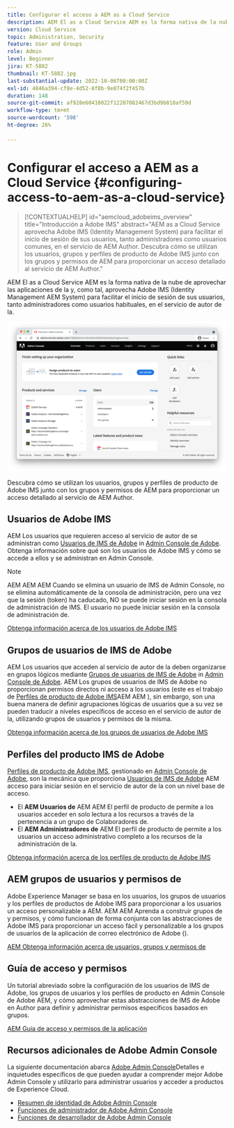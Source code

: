 ```yaml
---
title: Configurar el acceso a AEM as a Cloud Service
description: AEM El as a Cloud Service AEM es la forma nativa de la nube de aprovechar las aplicaciones de la y, como tal, aprovecha Adobe IMS (Identity Management AEM System) para facilitar el inicio de sesión de los usuarios, tanto los administradores como los usuarios habituales, en el servicio de creación de. AEM AEM Descubra cómo se utilizan los usuarios de IMS de Adobe, los grupos de usuarios y los perfiles de producto junto con los grupos de usuarios y permisos para proporcionar acceso específico al Autor de la.
version: Cloud Service
topic: Administration, Security
feature: User and Groups
role: Admin
level: Beginner
jira: KT-5882
thumbnail: KT-5882.jpg
last-substantial-update: 2022-10-06T00:00:00Z
exl-id: 4846a394-cf8e-4d52-8f8b-9e874f2f457b
duration: 148
source-git-commit: af928e60410022f12207082467d3bd9b818af59d
workflow-type: tm+mt
source-wordcount: '598'
ht-degree: 26%

---
```


# Configurar el acceso a AEM as a Cloud Service {#configuring-access-to-aem-as-a-cloud-service}

>[!CONTEXTUALHELP]
>id="aemcloud_adobeims_overview"
>title="Introducción a Adobe IMS"
>abstract="AEM as a Cloud Service aprovecha Adobe IMS (Identity Management System) para facilitar el inicio de sesión de sus usuarios, tanto administradores como usuarios comunes, en el servicio de AEM Author. Descubra cómo se utilizan los usuarios, grupos y perfiles de producto de Adobe IMS junto con los grupos y permisos de AEM para proporcionar un acceso detallado al servicio de AEM Author."

AEM El as a Cloud Service AEM es la forma nativa de la nube de aprovechar las aplicaciones de la y, como tal, aprovecha Adobe IMS (Identity Management AEM System) para facilitar el inicio de sesión de sus usuarios, tanto administradores como usuarios habituales, en el servicio de autor de la.

![Adobe Admin Console](./assets/hero.png)

Descubra cómo se utilizan los usuarios, grupos y perfiles de producto de Adobe IMS junto con los grupos y permisos de AEM para proporcionar un acceso detallado al servicio de AEM Author.

## Usuarios de Adobe IMS

AEM Los usuarios que requieren acceso al servicio de autor de se administran como [Usuarios de IMS de Adobe](https://helpx.adobe.com/es/enterprise/using/set-up-identity.html) in [Admin Console de Adobe](https://adminconsole.adobe.com). Obtenga información sobre qué son los usuarios de Adobe IMS y cómo se accede a ellos y se administran en Admin Console.

>[!NOTE]
>
>AEM AEM AEM Cuando se elimina un usuario de IMS de Admin Console, no se elimina automáticamente de la consola de administración, pero una vez que la sesión (token) ha caducado, NO se puede iniciar sesión en la consola de administración de IMS. El usuario no puede iniciar sesión en la consola de administración de.


[Obtenga información acerca de los usuarios de Adobe IMS](./adobe-ims-users.md)

## Grupos de usuarios de IMS de Adobe

AEM Los usuarios que acceden al servicio de autor de la deben organizarse en grupos lógicos mediante [Grupos de usuarios de IMS de Adobe](https://helpx.adobe.com/es/enterprise/using/user-groups.html) in [Admin Console de Adobe](https://adminconsole.adobe.com). AEM Los grupos de usuarios de IMS de Adobe no proporcionan permisos directos ni acceso a los usuarios (este es el trabajo de [Perfiles de producto de Adobe IMS](#adobe-ims-product-profiles)AEM AEM ), sin embargo, son una buena manera de definir agrupaciones lógicas de usuarios que a su vez se pueden traducir a niveles específicos de acceso en el servicio de autor de la, utilizando grupos de usuarios y permisos de la misma.

[Obtenga información acerca de los grupos de usuarios de Adobe IMS](./adobe-ims-user-groups.md)

## Perfiles del producto IMS de Adobe

[Perfiles de producto de Adobe IMS](https://helpx.adobe.com/enterprise/using/manage-permissions-and-roles.html), gestionado en [Admin Console de Adobe](https://adminconsole.adobe.com), son la mecánica que proporciona [Usuarios de IMS de Adobe](#adobe-ims-users) AEM acceso para iniciar sesión en el servicio de autor de la con un nivel base de acceso.

+ El __AEM Usuarios de__ AEM AEM El perfil de producto de permite a los usuarios acceder en solo lectura a los recursos a través de la pertenencia a un grupo de Colaboradores de.
+ El __AEM Administradores de__ AEM El perfil de producto de permite a los usuarios un acceso administrativo completo a los recursos de la administración de la.

[Obtenga información acerca de los perfiles de producto de Adobe IMS](./adobe-ims-product-profiles.md)

## AEM grupos de usuarios y permisos de

Adobe Experience Manager se basa en los usuarios, los grupos de usuarios y los perfiles de productos de Adobe IMS para proporcionar a los usuarios un acceso personalizable a AEM. AEM AEM Aprenda a construir grupos de y permisos, y cómo funcionan de forma conjunta con las abstracciones de Adobe IMS para proporcionar un acceso fácil y personalizable a los grupos de usuarios de la aplicación de correo electrónico de Adobe ().

[AEM Obtenga información acerca de usuarios, grupos y permisos de](./aem-users-groups-and-permissions.md)

## Guía de acceso y permisos

Un tutorial abreviado sobre la configuración de los usuarios de IMS de Adobe, los grupos de usuarios y los perfiles de producto en Admin Console de Adobe AEM, y cómo aprovechar estas abstracciones de IMS de Adobe en Author para definir y administrar permisos específicos basados en grupos.

[AEM Guía de acceso y permisos de la aplicación](./walk-through.md)

## Recursos adicionales de Adobe Admin Console

La siguiente documentación abarca [Adobe Admin Console](https://adminconsole.adobe.com)Detalles e inquietudes específicos de que pueden ayudar a comprender mejor Adobe Admin Console y utilizarlo para administrar usuarios y acceder a productos de Experience Cloud.

+ [Resumen de identidad de Adobe Admin Console](https://helpx.adobe.com/es/enterprise/using/identity.html)
+ [Funciones de administrador de Adobe Admin Console](https://helpx.adobe.com/enterprise/using/admin-roles.html)
+ [Funciones de desarrollador de Adobe Admin Console](https://helpx.adobe.com/es/enterprise/using/support-for-experience-cloud.html)
